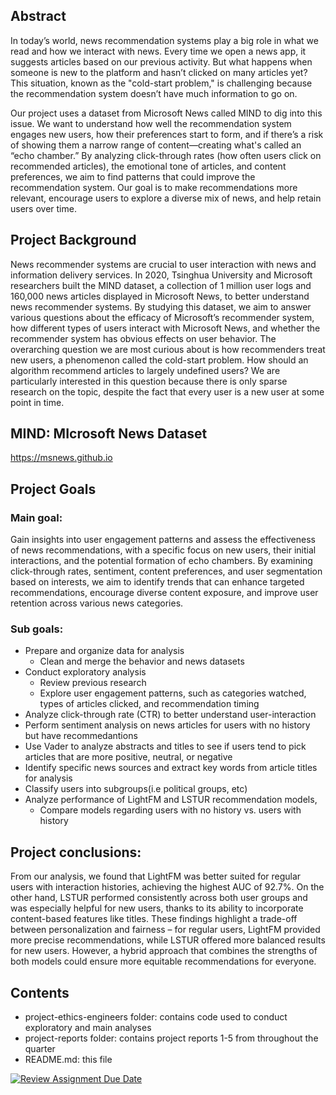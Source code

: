 ## Abstract
In today’s world, news recommendation systems play a big role in what we read and how we interact with news. Every time we open a news app, it suggests articles based on our previous activity. But what happens when someone is new to the platform and hasn’t clicked on many articles yet? This situation, known as the "cold-start problem," is challenging because the recommendation system doesn’t have much information to go on.

Our project uses a dataset from Microsoft News called MIND to dig into this issue. We want to understand how well the recommendation system engages new users, how their preferences start to form, and if there’s a risk of showing them a narrow range of content—creating what's called an “echo chamber.” By analyzing click-through rates (how often users click on recommended articles), the emotional tone of articles, and content preferences, we aim to find patterns that could improve the recommendation system. Our goal is to make recommendations more relevant, encourage users to explore a diverse mix of news, and help retain users over time.


## Project Background
News recommender systems are crucial to user interaction with news and information delivery services. In 2020, Tsinghua University and Microsoft researchers built the MIND dataset, a collection of 1 million user logs and 160,000 news articles displayed in Microsoft News, to better understand news recommender systems. By studying this dataset, we aim to answer various questions about the efficacy of Microsoft’s recommender system, how different types of users interact with Microsoft News, and whether the recommender system has obvious effects on user behavior. The overarching question we are most curious about is how recommenders treat new users, a phenomenon called the cold-start problem. How should an algorithm recommend articles to largely undefined users? We are particularly interested in this question because there is only sparse research on the topic, despite the fact that every user is a new user at some point in time. 

## MIND: MIcrosoft News Dataset
https://msnews.github.io

## Project Goals

### Main goal:
Gain insights into user engagement patterns and assess the effectiveness of news recommendations, with a specific focus on new users, their initial interactions, and the potential formation of echo chambers. By examining click-through rates, sentiment, content preferences, and user segmentation based on interests, we aim to identify trends that can enhance targeted recommendations, encourage diverse content exposure, and improve user retention across various news categories.

### Sub goals:
* Prepare and organize data for analysis
  * Clean and merge the behavior and news datasets
* Conduct exploratory analysis
  * Review previous research
  *  Explore user engagement patterns, such as categories watched, types of articles clicked, and recommendation timing
*  Analyze click-through rate (CTR) to better understand user-interaction
*  Perform sentiment analysis on news articles for users with no history but have recommedantions
  * Use Vader to analyze abstracts and titles to see if users tend to pick articles that are more positive, neutral, or negative
* Identify specific news sources and extract key words from article titles for analysis
* Classify users into subgroups(i.e political groups, etc)
* Analyze performance of LightFM and LSTUR recommendation models,
  * Compare models regarding users with no history vs. users with history

## Project conclusions:
From our analysis, we found that LightFM was better suited for regular users with interaction histories, achieving the highest AUC of 92.7%. On the other hand, LSTUR performed consistently across both user groups and was especially helpful for new users, thanks to its ability to incorporate content-based features like titles. These findings highlight a trade-off between personalization and fairness – for regular users, LightFM provided more precise recommendations, while LSTUR offered more balanced results for new users. However, a hybrid approach that combines the strengths of both models could ensure more equitable recommendations for everyone.

## Contents
* project-ethics-engineers folder: contains code used to conduct exploratory and main analyses
* project-reports folder: contains project reports 1-5 from throughout the quarter
* README.md: this file

[![Review Assignment Due Date](https://classroom.github.com/assets/deadline-readme-button-22041afd0340ce965d47ae6ef1cefeee28c7c493a6346c4f15d667ab976d596c.svg)](https://classroom.github.com/a/EqWXl6Ay)
